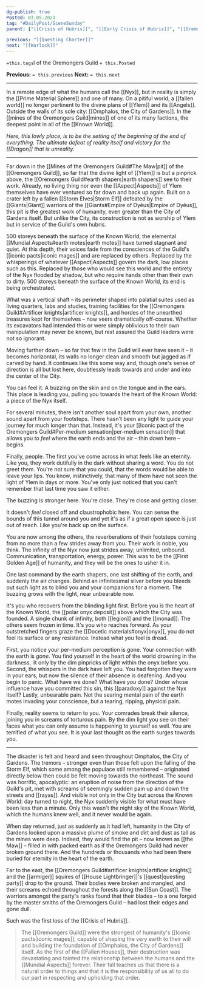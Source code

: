 ```yaml
---
dg-publish: true
Posted: 03.05.2023
tag: "#DailyPost/SceneSunday"
parent: ["[[Crisis of Hubris]]", "[[Early Crisis of Hubris]]", "[[Oremongers Guild]]", "[[Fallen Houses]]", "[[polar onyx deposit]]", "[[Mines of the Oremongers Guild]]"]

previous: "[[Questing Charter]]"
next: "[[Warlock]]"
---
```

`=this.tags`l of the Oremongers Guild
`= this.Posted`

**Previous:** `= this.previous`
**Next:** `= this.next`

---

In a remote edge of what the humans call the [[Nyx]], but in reality is simply the [[Prime Material Sphere]] and one of many. On a pitiful world, a [[fallen world]] no longer pertinent to the divine plans of [[Ylem]] and its [[Angels]]. Outside the walls of its sole city: [[Omphalos, the City of Gardens]]. In the [[mines of the Oremongers Guild|mines]] of one of its many factions, the deepest point in all of the [[Known World]].

_Here, this lowly place, is to be the setting of the beginning of the end of everything. The ultimate defeat of reality itself and victory for the [[Dragon]] that is unreality._

---

Far down in the [[Mines of the Oremongers Guild#The Maw|pit]] of the [[Oremongers Guild]], so far that the divine light of [[Ylem]] is but a pinprick above, the [[Oremongers Guild#earth shapers|earth shapers]] see to their work. Already, no living thing nor even the [[Aspect|Aspects]] of Ylem themselves have ever ventured so far down and back up again. Built on a crater left by a fallen [[Storm Elves|Storm Elf]] defeated by the [[Giants|Giant]] warriors of the [[Giants#Empire of Dyēus|Empire of Dyēus]], this pit is the greatest work of humanity, even greater than the City of Gardens itself. But unlike the City, its construction is not as worship of Ylem but in service of the Guild's own hubris.

500 storeys beneath the surface of the Known World, the elemental [[Mundial Aspects#earth motes|earth motes]] have turned stagnant and quiet. At this depth, their voices fade from the consciences of the Guild's [[iconic pacts|iconic mages]] and are replaced by others. Replaced by the whisperings of whatever [[Aspect|Aspects]] govern the dark, low places such as this. Replaced by those who would see this world and the entirety of the Nyx flooded by shadow, but who require hands other than their own to dirty. 500 storeys beneath the surface of the Known World, its end is being orchestrated.

What was a vertical shaft – its perimeter shaped into palatial suites used as living quarters, labs and studies, training facilities for the [[Oremongers Guild#Artificer knights|artificer knights]], and hordes of the unearthed treasures kept for themselves – now veers dramatically off-course. Whether its excavators had intended this or were simply oblivious to their own manipulation may never be known, but rest assured the Guild leaders were not so ignorant.

Moving further down – so far that few in the Guild will ever have seen it – it becomes horizontal, its walls no longer clean and smooth but jagged as if carved by hand. It continues like this some way and, though one's sense of direction is all but lost here, doubtlessly leads towards and under and into the center of the City.

You can feel it. A buzzing on the skin and on the tongue and in the ears. This place is leading you, pulling you towards the heart of the Known World: a piece of the Nyx itself.

For several minutes, there isn't another soul apart from your own, another sound apart from your footsteps. There hasn't been any light to guide your journey for much longer than that. Instead, it's your [[Iconic pact of the Oremongers Guild#Per-medium sensation|per-medium sensation]] that allows you to *feel* where the earth ends and the air – thin down here – begins.

Finally, people. The first you've come across in what feels like an eternity. Like you, they work dutifully in the dark without sharing a word. You do not greet them. You're not sure that you could, that the words would be able to leave your lips. You know, instinctively, that many of them have not seen the light of Ylem in days or more. You've only just noticed that you can't remember that last time you saw it either.

The buzzing is stronger here. You're close. They're close and getting closer.

It doesn't *feel* closed off and claustrophobic here. You can sense the bounds of this tunnel around you and yet it's as if a great open space is just out of reach. Like you're back up on the surface.

You are now among the others, the reverberations of their footsteps coming from no more than a few strides away from you. Their work is noble, you think. The infinity of the Nyx now just strides away; unlimited, unbound. Communication, transportation, energy, power. This was to be the [[First Golden Age]] of humanity, and they will be the ones to usher it in.

One last command by the earth shapers, one last shifting of the earth, and suddenly the air changes. Behind an infinitesimal sliver before you bleeds out such light as to blind you and your companions for a moment. The buzzing grows with the light, near unbearable now.

It's you who recovers from the blinding light first. Before you is the heart of the Known World, the [[polar onyx deposit]] above which the City was founded. A single chunk of infinity, both [[legion]] and the [[monad]]. The others seem frozen in time. It's you who reaches forward. As your outstretched fingers graze the [[Docetic materials#onyx|onyx]], you do not feel its surface or any resistance. Instead what you feel is dread.

First, you notice your per-medium perception is gone. Your connection with the earth is *gone*. You find yourself in the heart of the world drowning in the darkness, lit only by the dim pinpricks of light within the onyx before you. Second, the whispers in the dark have left you. You had forgotten they were in your ears, but now the silence of their absence is deafening. And you begin to panic. What have we done? What have *you* done? Under whose influence have you committed this sin, this [[paradoxy]] against the Nyx itself? Lastly, unbearable pain. Not the searing mental pain of the earth motes invading your conscience, but a tearing, ripping, physical pain.

Finally, reality seems to return to you. Your comrades break their silence, joining you in screams of torturous pain. By the dim light you see on their faces what you can only assume is happening to yourself as well. You are terrified of what you see. It is your last thought as the earth surges towards you.

---

The disaster is felt and heard and seen throughout Omphalos, the City of Gardens. The tremors – stronger even than those felt upon the falling of the Storm Elf, which some among the populace still remembered – originated directly below then could be felt moving towards the northeast. The sound was horrific, apocalyptic: an eruption of noise from the direction of the Guild's pit, met with screams of seemingly sudden pain up and down the streets and [[rayas]]. And visible not only in the City but across the Known World: day turned to night, the Nyx suddenly visible for what must have been less than a minute. Only this wasn't the night sky of the Known World, which the humans knew well, and it never would be again.

When day returned, just as suddenly as it had left, humanity in the City of Gardens looked upon a massive plume of smoke and dirt and dust as tall as the mines were deep. Indeed, they would find the pit – now known as [[the Maw]] – filled in with packed earth as if the Oremongers Guild had never broken ground there. And the hundreds or thousands who had been there buried for eternity in the heart of the earth.

Far to the east, the [[Oremongers Guild#artificer knights|artificer knights]] and the [[armiger]] squires of [[House Lightbringer]]'s [[quest|questing party]] drop to the ground. Their bodies were broken and mangled, and their screams echoed throughout the forests along the [[Sun Coast]]. The warriors amongst the party's ranks found that their blades – to a one forged by the master smiths of the Oremongers Guild – had lost their edges and gone dull.

Such was the first loss of the [[Crisis of Hubris]].

> The [[Oremongers Guild]] were the strongest of humanity's [[Iconic pacts|iconic mages]], capable of shaping the very earth to their will and building the foundation of [[Omphalos, the City of Gardens]] itself. As the first of the [[Fallen Houses]], their destruction was devastating and tainted the relationship between the humans and the [[Mundial Aspects]] forever. Their fall teaches us that there is a natural order to things and that it is the responsibility of us all to do our part in respecting and upholding that order.